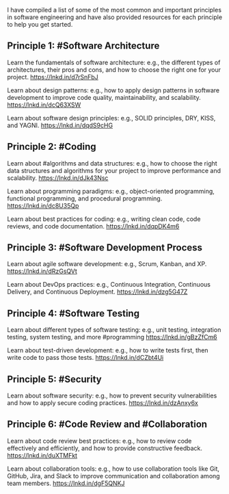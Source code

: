 I have compiled a list of some of the most common and important principles in software engineering and have also provided resources for each principle to help you get started.

## Principle 1: #Software Architecture

Learn the fundamentals of software architecture: e.g., the different types of architectures, their pros and cons, and how to choose the right one for your project.
https://lnkd.in/d7rSnFbJ


Learn about design patterns: e.g., how to apply design patterns in software development to improve code quality, maintainability, and scalability.
https://lnkd.in/dcQ63XSW


Learn about software design principles: e.g., SOLID principles, DRY, KISS, and YAGNI.
https://lnkd.in/dqdS9cHG


## Principle 2: #Coding

Learn about #algorithms and data structures: e.g., how to choose the right data structures and algorithms for your project to improve performance and scalability.
https://lnkd.in/dJk43Nsc


Learn about programming paradigms: e.g., object-oriented programming, functional programming, and procedural programming.
https://lnkd.in/dc8U35Qp


Learn about best practices for coding: e.g., writing clean code, code reviews, and code documentation.
https://lnkd.in/dqpDK4m6


## Principle 3: #Software Development Process

Learn about agile software development: e.g., Scrum, Kanban, and XP.
https://lnkd.in/dRzGsQVt


Learn about DevOps practices: e.g., Continuous Integration, Continuous Delivery, and Continuous Deployment.
https://lnkd.in/dzg5G47Z


## Principle 4: #Software Testing

Learn about different types of software testing: e.g., unit testing, integration testing, system testing, and more #programming
https://lnkd.in/gBzZfCm6


Learn about test-driven development: e.g., how to write tests first, then write code to pass those tests.
https://lnkd.in/dCZbt4Ui


## Principle 5: #Security

Learn about software security: e.g., how to prevent security vulnerabilities and how to apply secure coding practices.
https://lnkd.in/dzAnxy6x


## Principle 6: #Code Review and #Collaboration

Learn about code review best practices: e.g., how to review code effectively and efficiently, and how to provide constructive feedback.
https://lnkd.in/duXTMFkt


Learn about collaboration tools: e.g., how to use collaboration tools like Git, GitHub, Jira, and Slack to improve communication and collaboration among team members.
https://lnkd.in/dgF5QNKJ
